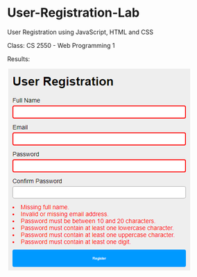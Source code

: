 # User-Registration-Lab
User Registration using JavaScript, HTML and CSS

<p>Class: CS 2550 - Web Programming 1</p>

<p>Results:</p>

<p><img src="UserRegistration.png"></p>
